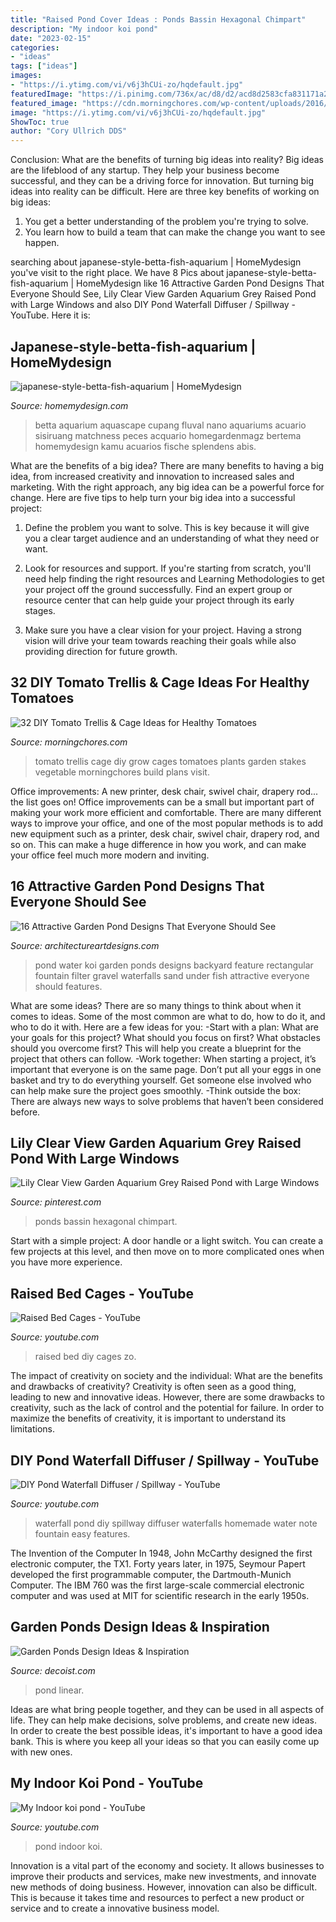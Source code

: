 ```yaml
---
title: "Raised Pond Cover Ideas : Ponds Bassin Hexagonal Chimpart"
description: "My indoor koi pond"
date: "2023-02-15"
categories:
- "ideas"
tags: ["ideas"]
images:
- "https://i.ytimg.com/vi/v6j3hCUi-zo/hqdefault.jpg"
featuredImage: "https://i.pinimg.com/736x/ac/d8/d2/acd8d2583cfa831171a25ca84bdb8e87.jpg"
featured_image: "https://cdn.morningchores.com/wp-content/uploads/2016/05/Tomato-Trellis-and-Cage-Ideas-FB.jpg"
image: "https://i.ytimg.com/vi/v6j3hCUi-zo/hqdefault.jpg"
ShowToc: true
author: "Cory Ullrich DDS"
---
```



Conclusion: What are the benefits of turning big ideas into reality?
Big ideas are the lifeblood of any startup. They help your business become successful, and they can be a driving force for innovation. But turning big ideas into reality can be difficult. Here are three key benefits of working on big ideas:
1. You get a better understanding of the problem you're trying to solve.
2. You learn how to build a team that can make the change you want to see happen.

	

		
searching about japanese-style-betta-fish-aquarium | HomeMydesign you've visit to the right place. We have 8 Pics about japanese-style-betta-fish-aquarium | HomeMydesign like 16 Attractive Garden Pond Designs That Everyone Should See, Lily Clear View Garden Aquarium Grey Raised Pond with Large Windows and also DIY Pond Waterfall Diffuser / Spillway - YouTube. Here it is:
		
    
## Japanese-style-betta-fish-aquarium | HomeMydesign

<img loading=lazy src="https://homemydesign.com/wp-content/uploads/2021/01/japanese-style-betta-fish-aquarium-188x300.jpg" onerror="this.onerror=null;this.src='https://tse3.mm.bing.net/th?id=OIP.Adfi843YHHBDTCeVPVK4UwAAAA&amp;pid=15.1';" alt="japanese-style-betta-fish-aquarium | HomeMydesign">

_Source: homemydesign.com_

>betta aquarium aquascape cupang fluval nano aquariums acuario sisiruang matchness peces acquario homegardenmagz bertema homemydesign kamu acuarios fische splendens abis. 

	

What are the benefits of a big idea?
There are many benefits to having a big idea, from increased creativity and innovation to increased sales and marketing. With the right approach, any big idea can be a powerful force for change. Here are five tips to help turn your big idea into a successful project:
1. Define the problem you want to solve. This is key because it will give you a clear target audience and an understanding of what they need or want.

2. Look for resources and support. If you're starting from scratch, you'll need help finding the right resources and Learning Methodologies to get your project off the ground successfully. Find an expert group or resource center that can help guide your project through its early stages.

3. Make sure you have a clear vision for your project. Having a strong vision will drive your team towards reaching their goals while also providing direction for future growth.

    
## 32 DIY Tomato Trellis &amp; Cage Ideas For Healthy Tomatoes

<img loading=lazy src="https://cdn.morningchores.com/wp-content/uploads/2016/05/Tomato-Trellis-and-Cage-Ideas-FB.jpg" onerror="this.onerror=null;this.src='https://tse4.mm.bing.net/th?id=OIP.Z1pyS-GeuUgrjQEVRZTndQHaD2&amp;pid=15.1';" alt="32 DIY Tomato Trellis &amp; Cage Ideas for Healthy Tomatoes">

_Source: morningchores.com_

>tomato trellis cage diy grow cages tomatoes plants garden stakes vegetable morningchores build plans visit. 

	

Office improvements: A new printer, desk chair, swivel chair, drapery rod... the list goes on!
Office improvements can be a small but important part of making your work more efficient and comfortable. There are many different ways to improve your office, and one of the most popular methods is to add new equipment such as a printer, desk chair, swivel chair, drapery rod, and so on. This can make a huge difference in how you work, and can make your office feel much more modern and inviting.

    
## 16 Attractive Garden Pond Designs That Everyone Should See

<img loading=lazy src="https://www.architectureartdesigns.com/wp-content/uploads/2017/02/13-36-630x473.jpg" onerror="this.onerror=null;this.src='https://tse2.mm.bing.net/th?id=OIP.B3HHoelGSvm1P870nzY_JQHaFj&amp;pid=15.1';" alt="16 Attractive Garden Pond Designs That Everyone Should See">

_Source: architectureartdesigns.com_

>pond water koi garden ponds designs backyard feature rectangular fountain filter gravel waterfalls sand under fish attractive everyone should features. 

	

What are some ideas?
There are so many things to think about when it comes to ideas. Some of the most common are what to do, how to do it, and who to do it with. Here are a few ideas for you: 
-Start with a plan: What are your goals for this project? What should you focus on first? What obstacles should you overcome first? This will help you create a blueprint for the project that others can follow. 
-Work together: When starting a project, it’s important that everyone is on the same page. Don’t put all your eggs in one basket and try to do everything yourself. Get someone else involved who can help make sure the project goes smoothly. 
-Think outside the box: There are always new ways to solve problems that haven’t been considered before.

    
## Lily Clear View Garden Aquarium Grey Raised Pond With Large Windows

<img loading=lazy src="https://i.pinimg.com/736x/ac/d8/d2/acd8d2583cfa831171a25ca84bdb8e87.jpg" onerror="this.onerror=null;this.src='https://tse2.mm.bing.net/th?id=OIP.ckk6t4QUDSh9qUbVJ4fuFgHaFj&amp;pid=15.1';" alt="Lily Clear View Garden Aquarium Grey Raised Pond with Large Windows">

_Source: pinterest.com_

>ponds bassin hexagonal chimpart. 

	

Start with a simple project: A door handle or a light switch. You can create a few projects at this level, and then move on to more complicated ones when you have more experience.

    
## Raised Bed Cages - YouTube

<img loading=lazy src="https://i.ytimg.com/vi/v6j3hCUi-zo/hqdefault.jpg" onerror="this.onerror=null;this.src='https://tse1.mm.bing.net/th?id=OIP.5dOqMm7CWsnHNTPzmgbUswHaFj&amp;pid=15.1';" alt="Raised Bed Cages - YouTube">

_Source: youtube.com_

>raised bed diy cages zo. 

	

The impact of creativity on society and the individual: What are the benefits and drawbacks of creativity?
Creativity is often seen as a good thing, leading to new and innovative ideas. However, there are some drawbacks to creativity, such as the lack of control and the potential for failure. In order to maximize the benefits of creativity, it is important to understand its limitations.

    
## DIY Pond Waterfall Diffuser / Spillway - YouTube

<img loading=lazy src="http://i.ytimg.com/vi/AwNxh9Ogwck/maxresdefault.jpg" onerror="this.onerror=null;this.src='https://tse4.mm.bing.net/th?id=OIP.ytODeZFRboMSGamSAjroOAHaEK&amp;pid=15.1';" alt="DIY Pond Waterfall Diffuser / Spillway - YouTube">

_Source: youtube.com_

>waterfall pond diy spillway diffuser waterfalls homemade water note fountain easy features. 

	

The Invention of the Computer
In 1948, John McCarthy designed the first electronic computer, the TX1. Forty years later, in 1975, Seymour Papert developed the first programmable computer, the Dartmouth-Munich Computer. The IBM 760 was the first large-scale commercial electronic computer and was used at MIT for scientific research in the early 1950s.

    
## Garden Ponds Design Ideas &amp; Inspiration

<img loading=lazy src="https://cdn.decoist.com/wp-content/uploads/2013/06/Modern-linear-garden-pond.jpg" onerror="this.onerror=null;this.src='https://tse1.mm.bing.net/th?id=OIP.kXLJ0zhEXVF_zUwxBHvGEAHaFh&amp;pid=15.1';" alt="Garden Ponds Design Ideas &amp; Inspiration">

_Source: decoist.com_

>pond linear. 

	

Ideas are what bring people together, and they can be used in all aspects of life. They can help make decisions, solve problems, and create new ideas. In order to create the best possible ideas, it's important to have a good idea bank. This is where you keep all your ideas so that you can easily come up with new ones.

    
## My Indoor Koi Pond - YouTube

<img loading=lazy src="https://i.ytimg.com/vi/8XGfC_G7AeA/maxresdefault.jpg" onerror="this.onerror=null;this.src='https://tse4.mm.bing.net/th?id=OIP.zh_M7S_mRuBcK8OT9PbDywHaEK&amp;pid=15.1';" alt="My Indoor koi pond - YouTube">

_Source: youtube.com_

>pond indoor koi. 

	

Innovation is a vital part of the economy and society. It allows businesses to improve their products and services, make new investments, and innovate new methods of doing business. However, innovation can also be difficult. This is because it takes time and resources to perfect a new product or service and to create a innovative business model.


